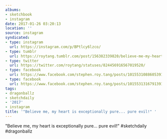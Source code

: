 ```yaml
---
albums:
- sketchbook
- instagram
date: 2017-01-26 03:20:13
location: ''
source: instagram
syndicated:
- type: instagram
  url: https://instagram.com/p/BPtlcy6lzco/
- type: tumblr
  url: https://roytang.tumblr.com/post/156382339820/believe-me-my-heart-is-exceptionally-pure-pure
- type: twitter
  url: https://twitter.com/roytang/statuses/824456916567019520/
- type: facebook
  url: https://www.facebook.com/stephen.roy.tang/posts/10155310886053912:1
- type: facebook
  url: https://www.facebook.com/stephen.roy.tang/posts/10155313167913912
tags:
- dragonballz
- sketchdaily
- '2017'
- instagram
title: '"Believe me, my heart is exceptionally pure... pure evil!" '
---
```


"Believe me, my heart is exceptionally pure... pure evil!" #sketchdaily #dragonballz